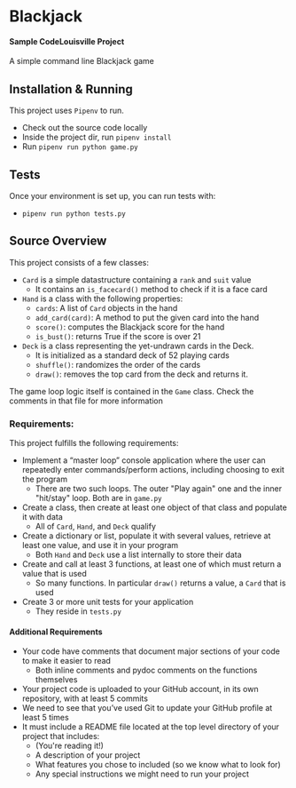 # Blackjack

#### Sample CodeLouisville Project

A simple command line Blackjack game

## Installation & Running

This project uses `Pipenv` to run.

* Check out the source code locally
* Inside the project dir, run `pipenv install`
* Run `pipenv run python game.py`

## Tests

Once your environment is set up, you can run tests with:

* `pipenv run python tests.py`
 
## Source Overview

This project consists of a few classes:

* `Card` is a simple datastructure containing a `rank` and `suit` value
    * It contains an `is_facecard()` method to check if it is a face card
* `Hand` is a class with the following properties:
    * `cards`: A list of `Card` objects in the hand
    * `add_card(card)`: A method to put the given card into the hand
    * `score()`: computes the Blackjack score for the hand
    * `is_bust()`: returns True if the score is over 21
* `Deck` is a class representing the yet-undrawn cards in the Deck.
    * It is initialized as a standard deck of 52 playing cards
    * `shuffle()`: randomizes the order of the cards
    * `draw()`: removes the top card from the deck and returns it.
    
The game loop logic itself is contained in the `Game` class. Check the comments in that file for more information

### Requirements:

This project fulfills the following requirements:

* Implement a “master loop” console application where the user can repeatedly enter commands/perform actions, including choosing to exit the program
    * There are two such loops. The outer "Play again" one and the inner "hit/stay" loop. Both are in `game.py`
* Create a class, then create at least one object of that class and populate it with data
    * All of `Card`, `Hand`, and `Deck` qualify
* Create a dictionary or list, populate it with several values, retrieve at least one value, and use it in your program
    * Both `Hand` and `Deck` use a list internally to store their data
* Create and call at least 3 functions, at least one of which must return a value that is used
    * So many functions. In particular `draw()` returns a value, a `Card` that is used
* Create 3 or more unit tests for your application
    * They reside in `tests.py`

#### Additional Requirements
* Your code have comments that document major sections of your code to make it easier to read
    * Both inline comments and pydoc comments on the functions themselves
* Your project code is uploaded to your GitHub account, in its own repository, with at least 5 commits
* We need to see that you’ve used Git to update your GitHub profile at least 5 times
* It must include a README file located at the top level directory of your project that includes:
    * (You're reading it!)
    * A description of your project
    * What features you chose to included (so we know what to look for)
    * Any special instructions we might need to run your project
